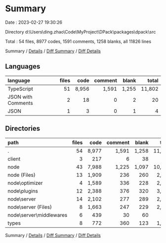 # Summary

Date : 2023-02-27 19:30:26

Directory d:\\Users\\ding.zhao\\Code\\MyProject\\DPack\\packages\\dpack\\src

Total : 54 files,  8977 codes, 1591 comments, 1258 blanks, all 11826 lines

Summary / [Details](details.md) / [Diff Summary](diff.md) / [Diff Details](diff-details.md)

## Languages
| language | files | code | comment | blank | total |
| :--- | ---: | ---: | ---: | ---: | ---: |
| TypeScript | 51 | 8,956 | 1,591 | 1,255 | 11,802 |
| JSON with Comments | 2 | 18 | 0 | 2 | 20 |
| JSON | 1 | 3 | 0 | 1 | 4 |

## Directories
| path | files | code | comment | blank | total |
| :--- | ---: | ---: | ---: | ---: | ---: |
| . | 54 | 8,977 | 1,591 | 1,258 | 11,826 |
| client | 3 | 217 | 6 | 38 | 261 |
| node | 43 | 7,988 | 1,225 | 1,097 | 10,310 |
| node (Files) | 13 | 1,909 | 236 | 260 | 2,405 |
| node\\optimizer | 4 | 1,589 | 336 | 228 | 2,153 |
| node\\plugins | 12 | 2,388 | 376 | 320 | 3,084 |
| node\\server | 14 | 2,102 | 277 | 289 | 2,668 |
| node\\server (Files) | 8 | 1,663 | 247 | 229 | 2,139 |
| node\\server\\middlewares | 6 | 439 | 30 | 60 | 529 |
| types | 8 | 772 | 360 | 123 | 1,255 |

Summary / [Details](details.md) / [Diff Summary](diff.md) / [Diff Details](diff-details.md)